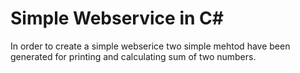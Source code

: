 # Simple Webservice in C#

In order to create a simple webserice two simple mehtod have been generated for printing and calculating sum of two numbers.

